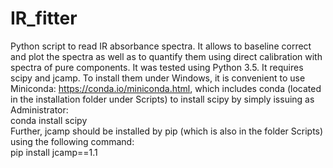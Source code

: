 # IR_fitter
Python script to read IR absorbance spectra. It allows to baseline correct and plot the spectra as well as to quantify them using direct calibration with spectra of pure components. It was tested using Python 3.5. It requires scipy and jcamp.
To install them under Windows, it is convenient to use Miniconda: https://conda.io/miniconda.html, which includes conda (located in the installation folder under Scripts) to install scipy by simply issuing as Administrator:  
conda install scipy  
Further, jcamp should be installed by pip (which is also in the folder Scripts) using the following command:  
pip install jcamp==1.1
